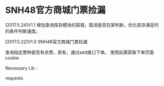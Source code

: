 # SNH48官方商城门票捡漏
[2017.5.24]V1.1 增加查询库存模块的容错，取消是否在架判断，优化库存满足时的条件判断速度。

[2017.5.22]V1.0 SNH48官方商城门票捡漏

查询指定票种是否有余票，若有，通过add接口下单。
使用前需获取下单页面cookie

Necessary Lib：

requests
